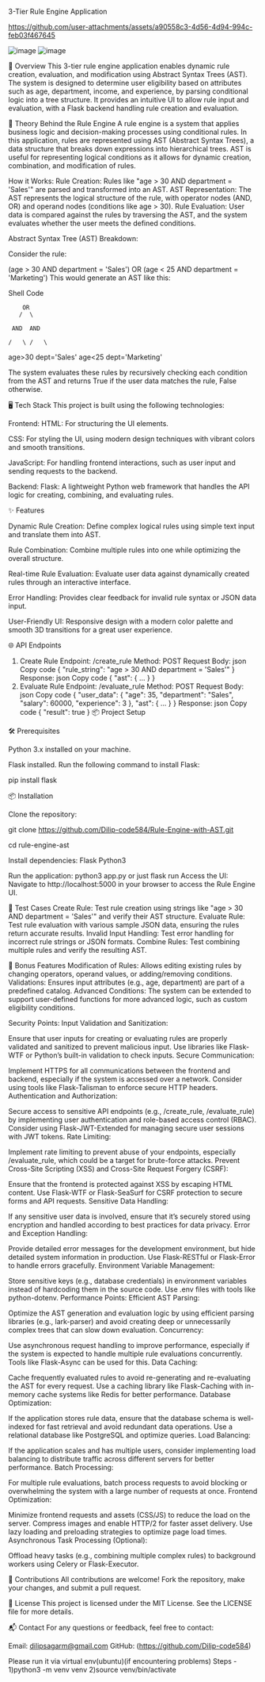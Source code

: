 3-Tier Rule Engine Application

https://github.com/user-attachments/assets/a90558c3-4d56-4d94-994c-feb03f467645




![image](https://github.com/user-attachments/assets/1862955f-780a-41aa-a1b7-18ca281314d9)
![image](https://github.com/user-attachments/assets/c46a5d71-27c1-40b6-8a90-3480eaba9a0a)

🚀 Overview
This 3-tier rule engine application enables dynamic rule creation, evaluation, and modification using Abstract Syntax Trees (AST). The system is designed to determine user eligibility based on attributes such as age, department, income, and experience, by parsing conditional logic into a tree structure. It provides an intuitive UI to allow rule input and evaluation, with a Flask backend handling rule creation and evaluation.

🧠 Theory Behind the Rule Engine
A rule engine is a system that applies business logic and decision-making processes using conditional rules. In this application, rules are represented using AST (Abstract Syntax Trees), a data structure that breaks down expressions into hierarchical trees. AST is useful for representing logical conditions as it allows for dynamic creation, combination, and modification of rules.

How it Works:
Rule Creation: Rules like "age > 30 AND department = 'Sales'" are parsed and transformed into an AST.
AST Representation: The AST represents the logical structure of the rule, with operator nodes (AND, OR) and operand nodes (conditions like age > 30).
Rule Evaluation: User data is compared against the rules by traversing the AST, and the system evaluates whether the user meets the defined conditions.

Abstract Syntax Tree (AST) Breakdown:

Consider the rule:

(age > 30 AND department = 'Sales') OR (age < 25 AND department = 'Marketing')
This would generate an AST like this:

Shell
Code
        
        OR
       /  \

     AND  AND

    /   \ /   \


 age>30 dept='Sales' age<25 dept='Marketing'


The system evaluates these rules by recursively checking each condition from the AST and returns True if the user data matches the rule, False otherwise.

🖥️ Tech Stack
This project is built using the following technologies:

Frontend:
HTML: For structuring the UI elements.

CSS: For styling the UI, using modern design techniques with vibrant colors and smooth transitions.

JavaScript: For handling frontend interactions, such as user input and sending requests to the backend.

Backend:
Flask: A lightweight Python web framework that handles the API logic for creating, combining, and evaluating rules.

✨ Features

Dynamic Rule Creation: Define complex logical rules using simple text input and translate them into AST.

Rule Combination: Combine multiple rules into one while optimizing the overall structure.

Real-time Rule Evaluation: Evaluate user data against dynamically created rules through an interactive interface.

Error Handling: Provides clear feedback for invalid rule syntax or JSON data input.

User-Friendly UI: Responsive design with a modern color palette and smooth 3D transitions for a great user experience.

🌐 API Endpoints
1. Create Rule
Endpoint: /create_rule
Method: POST
Request Body:
json
Copy code
{
  "rule_string": "age > 30 AND department = 'Sales'"
}
Response:
json
Copy code
{
  "ast": { ... }
}
2. Evaluate Rule
Endpoint: /evaluate_rule
Method: POST
Request Body:
json
Copy code
{
  "user_data": { "age": 35, "department": "Sales", "salary": 60000, "experience": 3 },
  "ast": { ... }
}
Response:
json
Copy code
{
  "result": true
}
📦 Project Setup

🛠️ Prerequisites

Python 3.x installed on your machine.

Flask installed. Run the following command to install Flask:

pip install flask

📦 Installation

Clone the repository:

git clone https://github.com/Dilip-code584/Rule-Engine-with-AST.git

cd rule-engine-ast

Install dependencies:
Flask
Python3 


Run the application:
python3 app.py 
or just 
flask run
Access the UI: Navigate to http://localhost:5000 in your browser to access the Rule Engine UI.

🧪 Test Cases
Create Rule: Test rule creation using strings like "age > 30 AND department = 'Sales'" and verify their AST structure.
Evaluate Rule: Test rule evaluation with various sample JSON data, ensuring the rules return accurate results.
Invalid Input Handling: Test error handling for incorrect rule strings or JSON formats.
Combine Rules: Test combining multiple rules and verify the resulting AST.

🎉 Bonus Features
Modification of Rules: Allows editing existing rules by changing operators, operand values, or adding/removing conditions.
Validations: Ensures input attributes (e.g., age, department) are part of a predefined catalog.
Advanced Conditions: The system can be extended to support user-defined functions for more advanced logic, such as custom eligibility conditions.

Security Points:
Input Validation and Sanitization:

Ensure that user inputs for creating or evaluating rules are properly validated and sanitized to prevent malicious input.
Use libraries like Flask-WTF or Python’s built-in validation to check inputs.
Secure Communication:

Implement HTTPS for all communications between the frontend and backend, especially if the system is accessed over a network.
Consider using tools like Flask-Talisman to enforce secure HTTP headers.
Authentication and Authorization:

Secure access to sensitive API endpoints (e.g., /create_rule, /evaluate_rule) by implementing user authentication and role-based access control (RBAC).
Consider using Flask-JWT-Extended for managing secure user sessions with JWT tokens.
Rate Limiting:

Implement rate limiting to prevent abuse of your endpoints, especially /evaluate_rule, which could be a target for brute-force attacks.
Prevent Cross-Site Scripting (XSS) and Cross-Site Request Forgery (CSRF):

Ensure that the frontend is protected against XSS by escaping HTML content.
Use Flask-WTF or Flask-SeaSurf for CSRF protection to secure forms and API requests.
Sensitive Data Handling:

If any sensitive user data is involved, ensure that it’s securely stored using encryption and handled according to best practices for data privacy.
Error and Exception Handling:

Provide detailed error messages for the development environment, but hide detailed system information in production. Use Flask-RESTful or Flask-Error to handle errors gracefully.
Environment Variable Management:

Store sensitive keys (e.g., database credentials) in environment variables instead of hardcoding them in the source code. Use .env files with tools like python-dotenv.
Performance Points:
Efficient AST Parsing:

Optimize the AST generation and evaluation logic by using efficient parsing libraries (e.g., lark-parser) and avoid creating deep or unnecessarily complex trees that can slow down evaluation.
Concurrency:

Use asynchronous request handling to improve performance, especially if the system is expected to handle multiple rule evaluations concurrently. Tools like Flask-Async can be used for this.
Data Caching:

Cache frequently evaluated rules to avoid re-generating and re-evaluating the AST for every request. Use a caching library like Flask-Caching with in-memory cache systems like Redis for better performance.
Database Optimization:

If the application stores rule data, ensure that the database schema is well-indexed for fast retrieval and avoid redundant data operations. Use a relational database like PostgreSQL and optimize queries.
Load Balancing:

If the application scales and has multiple users, consider implementing load balancing to distribute traffic across different servers for better performance.
Batch Processing:

For multiple rule evaluations, batch process requests to avoid blocking or overwhelming the system with a large number of requests at once.
Frontend Optimization:

Minimize frontend requests and assets (CSS/JS) to reduce the load on the server. Compress images and enable HTTP/2 for faster asset delivery.
Use lazy loading and preloading strategies to optimize page load times.
Asynchronous Task Processing (Optional):

Offload heavy tasks (e.g., combining multiple complex rules) to background workers using Celery or Flask-Executor.



🤝 Contributions
All contributions are welcome! Fork the repository, make your changes, and submit a pull request.

📝 License
This project is licensed under the MIT License. See the LICENSE file for more details.

📬 Contact
For any questions or feedback, feel free to contact:

Email: dilipsagarm@gmail.com
GitHub: (https://github.com/Dilip-code584)



Please run it via virtual env(ubuntu)(if encountering problems)
Steps -
1)python3 -m venv venv
2)source venv/bin/activate
